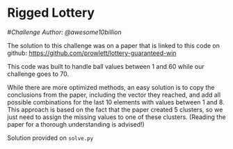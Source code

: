 # **Rigged Lottery**
#*Challenge Author: @awesome10billion*

The solution to this challenge was on a paper that is linked to this code on github:
https://github.com/prowlett/lottery-guaranteed-win

This code was built to handle ball values between 1 and 60 while our challenge goes to 70.

While there are more optimized methods, an easy solution is to copy the conclusions from the paper, including the vector they reached, and add all possible combinations for the last 10 elements with values between 1 and 8. This approach is based on the fact that the paper created 5 clusters, so we just need to assign the missing values to one of these clusters. (Reading the paper for a thorough understanding is advised!)

Solution provided on ```solve.py```
